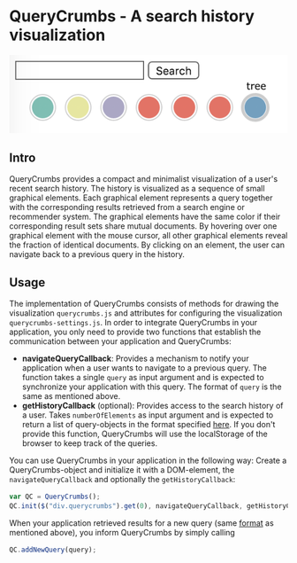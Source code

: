 # QueryCrumbs - A search history visualization

![alt text](https://github.com/EEXCESS/c4/blob/master/QueryCrumbs/screenshot.png "QueryCrumbs")

## Intro

QueryCrumbs provides a compact and minimalist visualization of a user's recent search history. 
The history is visualized as a sequence of small graphical elements. Each graphical element represents a query together with the corresponding results retrieved from a search engine or recommender system. The graphical elements have the same color if their corresponding result sets share mutual documents. By hovering over one graphical element with the mouse cursor, all other graphical elements reveal the fraction of identical documents. By clicking on an element, the user can navigate back to a previous query in the history.

## Usage

The implementation of QueryCrumbs consists of methods for drawing the visualization `querycrumbs.js` and attributes for configuring the visualization  `querycrumbs-settings.js`. In order to integrate QueryCrumbs in your application, you only need to provide two functions that establish the communication between your application and QueryCrumbs:


* __navigateQueryCallback__: Provides a mechanism to notify your application when a user wants to navigate to a previous query. The function takes a single `query` as input argument and is expected to synchronize your application with this query. The format of `query` is the same as mentioned above.
* __getHistoryCallback__ (optional): Provides access to the search history of a user. Takes `numberOfElements` as input argument and is expected to return a list of query-objects in the format specified [here](https://github.com/EEXCESS/eexcess/wiki/%5B21.09.2015%5D-Request-and-Response-format#pp-response-format). If you don't provide this function, QueryCrumbs will use the localStorage of the browser to keep track of the queries.

You can use QueryCrumbs in your application in the following way: Create a QueryCrumbs-object and initialize it with a DOM-element, the `navigateQueryCallback` and optionally the `getHistoryCallback`:

```javascript
var QC = QueryCrumbs();
QC.init($("div.querycrumbs").get(0), navigateQueryCallback, getHistoryCallback);
```

When your application retrieved results for a new query (same [format](https://github.com/EEXCESS/eexcess/wiki/%5B21.09.2015%5D-Request-and-Response-format#pp-response-format) as mentioned above), you inform QueryCrumbs by simply calling

```javascript
QC.addNewQuery(query);
````





